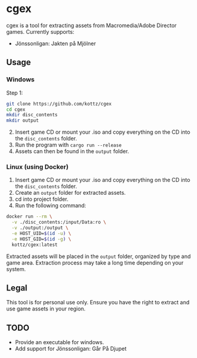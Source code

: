 # cgex
cgex is a tool for extracting assets from Macromedia/Adobe Director games. Currently supports:

- Jönssonligan: Jakten på Mjölner

## Usage

### Windows

Step 1:
```bash
git clone https://github.com/kottz/cgex
cd cgex
mkdir disc_contents
mkdir output
```
2. Insert game CD or mount your .iso and copy everything on the CD into the `disc_contents` folder.
3. Run the program with `cargo run --release`
4. Assets can then be found in the `output` folder.

### Linux (using Docker)

1. Insert game CD or mount your .iso and copy everything on the CD into the `disc_contents` folder.
2. Create an `output` folder for extracted assets.
3. cd into project folder.
3. Run the following command:

```bash
docker run --rm \
  -v ./disc_contents:/input/Data:ro \
  -v ./output:/output \
  -e HOST_UID=$(id -u) \
  -e HOST_GID=$(id -g) \
  kottz/cgex:latest
```

Extracted assets will be placed in the `output` folder, organized by type and game area. Extraction process may take a long time depending on your system.

## Legal

This tool is for personal use only. Ensure you have the right to extract and use game assets in your region.

## TODO
- Provide an executable for windows.
- Add support for Jönssonligan: Går På Djupet
